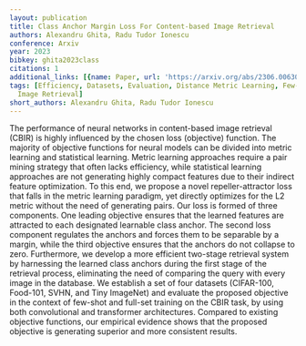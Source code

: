 ```yaml
---
layout: publication
title: Class Anchor Margin Loss For Content-based Image Retrieval
authors: Alexandru Ghita, Radu Tudor Ionescu
conference: Arxiv
year: 2023
bibkey: ghita2023class
citations: 1
additional_links: [{name: Paper, url: 'https://arxiv.org/abs/2306.00630'}]
tags: [Efficiency, Datasets, Evaluation, Distance Metric Learning, Few-shot & Zero-shot,
  Image Retrieval]
short_authors: Alexandru Ghita, Radu Tudor Ionescu
---
```

The performance of neural networks in content-based image retrieval (CBIR) is
highly influenced by the chosen loss (objective) function. The majority of
objective functions for neural models can be divided into metric learning and
statistical learning. Metric learning approaches require a pair mining strategy
that often lacks efficiency, while statistical learning approaches are not
generating highly compact features due to their indirect feature optimization.
To this end, we propose a novel repeller-attractor loss that falls in the
metric learning paradigm, yet directly optimizes for the L2 metric without the
need of generating pairs. Our loss is formed of three components. One leading
objective ensures that the learned features are attracted to each designated
learnable class anchor. The second loss component regulates the anchors and
forces them to be separable by a margin, while the third objective ensures that
the anchors do not collapse to zero. Furthermore, we develop a more efficient
two-stage retrieval system by harnessing the learned class anchors during the
first stage of the retrieval process, eliminating the need of comparing the
query with every image in the database. We establish a set of four datasets
(CIFAR-100, Food-101, SVHN, and Tiny ImageNet) and evaluate the proposed
objective in the context of few-shot and full-set training on the CBIR task, by
using both convolutional and transformer architectures. Compared to existing
objective functions, our empirical evidence shows that the proposed objective
is generating superior and more consistent results.
